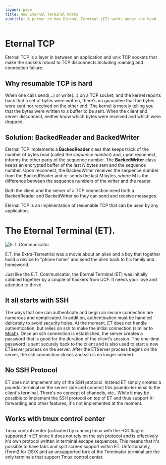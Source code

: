 ```yaml
---
layout: page
title: How Eternal Terminal Works
subtitle: A primer on how Eternal Terminal (ET) works under the hood
---
```


# Eternal TCP

Eternal TCP is a layer in between an application and unix TCP sockets that make the sockets robust to TCP disconnects including roaming and connection failure.

## Why resumable TCP is hard

When one calls send(...) or write(...) on a TCP socket, and the kernel
reports back that a set of bytes were written, there's no guarantee
that the bytes were sent nor received on the other end.  The kernel is
merely telling you that the bytes were written to a buffer to be sent.
When the client and server disconnect, neither know which bytes were
received and which were dropped.

## Solution: BackedReader and BackedWriter

Eternal TCP implements a **BackedReader** class that keeps track of
the number of bytes read (called the *sequence number*) and, upon
reconnect, informs the other party of the sequence number.  The
**BackedWriter** class keeps an encrypted buffer of the last *N* bytes
sent and the sequence number.  Upon reconnect, the BackedWriter
receives the sequence number from the BackedReader and re-sends the
last *M* bytes, where M is the difference between the sequence numbers
of the writer and the reader.

Both the client and the server of a TCP connection need both a
BackedReader and BackedWriter so they can send and receive messages.

Eternal TCP is an implmentation of resumable TCP that can be used by any application.

# The Eternal Terminal (ET).

![E.T. Communicator](https://upload.wikimedia.org/wikipedia/commons/thumb/4/4c/ET_Communicator_Cropped.jpg/550px-ET_Communicator_Cropped.jpg "E.T. Communicator")

E.T. the Extra-Terrestrial was a movie about an alien and a boy that
together build a device to "phone home" and send the alien back to his
family and homeworld.

Just like the E.T. Communicator, the Eternal Terminal (ET) was
initially cobbled together by a couple of hackers from UCF.  It needs
your love and attention to thrive.

## It all starts with SSH

The ways that one can authenticate and begin an secure connection are
numerous and complicated.  In addition, authentication must be handled
delicately to avoid security holes.  At the moment, ET does not handle
authentication, but relies on ssh to make the initial connection
(similar to [Mosh](www.mosh.org)).  Once an ssh connection is
established, the server creates a password that is good for the
duration of the client's session.  The one-time password is sent
securely back to the client and is also used to start a new ETServer
process on the server.  After the ETServer process begins on the
server, the ssh connection closes and ssh is no longer needed.

## No SSH Protocol

ET does not implement any of the SSH protocol.  Instead ET simply
creates a psuedo-terminal on the server side and connect this
psuedo-terminal to the client's terminal.  There's no concept of
channels, etc..  While it may be possible to implement the SSH
protocol on top of ET and thus support X-forwarding and other
features, it's not implemented at the moment.

## Works with tmux control center

Tmux control center (activated by running tmux with the -CC flag) is
supported in ET since it does not rely on the ssh protocol and is
effectively it's own protocol written in terminal escape sequences.
This means that it's possible to have tabs and split screen support
within ET.  Unfortunately, iTerm2 for OS/X and an unsupported fork of
the Terminator terminal are the only terminals that support Tmux
control center.
